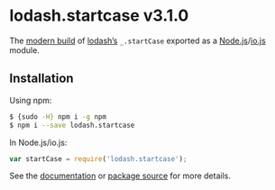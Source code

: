 # lodash.startcase v3.1.0

The [modern build](https://github.com/lodash/lodash/wiki/Build-Differences) of [lodash’s](https://lodash.com/) `_.startCase` exported as a [Node.js](http://nodejs.org/)/[io.js](https://iojs.org/) module.

## Installation

Using npm:

```bash
$ {sudo -H} npm i -g npm
$ npm i --save lodash.startcase
```

In Node.js/io.js:

```js
var startCase = require('lodash.startcase');
```

See the [documentation](https://lodash.com/docs#startCase) or [package source](https://github.com/lodash/lodash/blob/3.1.0-npm-packages/lodash.startcase) for more details.
